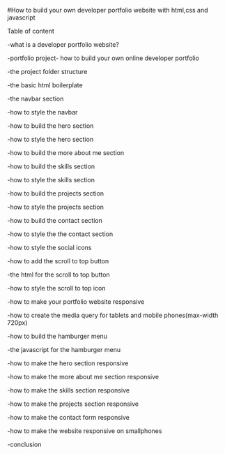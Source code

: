 #How to build your own developer portfolio website with html,css and javascript

Table of content

-what is a developer portfolio website?

-portfolio project- how to build your own online developer portfolio

-the project folder structure

-the basic html boilerplate

-the navbar section

-how to style the navbar

-how to build the hero section

-how to style the hero section

-how to build the more about me section

-how to build the skills section

-how to style the skills section

-how to build the projects section

-how to style the projects section

-how to build the contact section

-how to style the the contact section

-how to style the social icons 

-how to add the scroll to top button

-the html for the scroll to top button

-how to style the scroll to top icon

-how to make your portfolio website responsive

-how to create the media query for tablets and mobile phones(max-width 720px)

-how to build the hamburger menu

-the javascript for the hamburger menu

-how to make the hero section responsive

-how to make the more about me section responsive

-how to make the skills section responsive

-how to make the projects section responsive

-how to make the contact form responsive

-how to make the website responsive on smallphones

-conclusion


